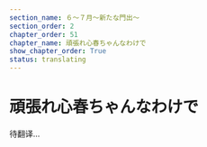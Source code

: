 ```yaml
---
section_name: ６～７月～新たな門出～
section_order: 2
chapter_order: 51
chapter_name: 頑張れ心春ちゃんなわけで
show_chapter_order: True
status: translating
---
```


# 頑張れ心春ちゃんなわけで
待翻译...
